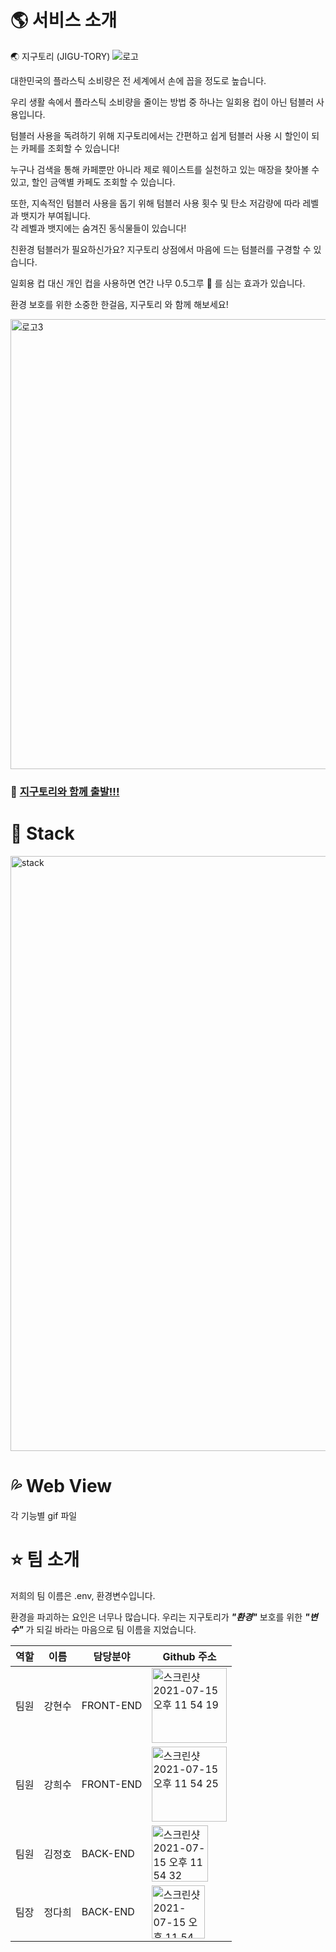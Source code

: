 # 🌎 서비스 소개

🌏 지구토리 (JIGU-TORY) 
![로고](https://user-images.githubusercontent.com/78786605/125803262-c82224e9-0363-407f-9a62-7492c3976c32.png)


대한민국의 플라스틱 소비량은 전 세계에서 손에 꼽을 정도로 높습니다.

우리 생활 속에서 플라스틱 소비량을 줄이는 방법 중 하나는 일회용 컵이 아닌 텀블러 사용입니다.

텀블러 사용을 독려하기 위해 지구토리에서는 간편하고 쉽게 텀블러 사용 시 할인이 되는 카페를 조회할 수 있습니다!

누구나 검색을 통해 카페뿐만 아니라 제로 웨이스트를 실천하고 있는 매장을 찾아볼 수 있고, 할인 금액별 카페도 조회할 수 있습니다.

또한, 지속적인 텀블러 사용을 돕기 위해 텀블러 사용 횟수 및 탄소 저감량에 따라 레벨과 뱃지가 부여됩니다.<br>각 레벨과 뱃지에는 숨겨진 동식물들이 있습니다!

친환경 텀블러가 필요하신가요? 지구토리 상점에서 마음에 드는 텀블러를 구경할 수 있습니다.

일회용 컵 대신 개인 컵을 사용하면 연간 나무 0.5그루 🌳 를 심는 효과가 있습니다.

환경 보호를 위한 소중한 한걸음,  지구토리 와 함께 해보세요!

<img width="720" alt="로고3" src="https://user-images.githubusercontent.com/78786605/125804458-67d79652-f712-4ccf-8980-8effee463fd4.png">

### 🚀 **[지구토리와 함께 출발!!!](http://www.jigutory.com)**



# 🌳 Stack
<img width="952" alt="stack" src="https://user-images.githubusercontent.com/78786605/125805315-d158be9d-4e19-4829-818b-f95bf3a66071.png">


# 💦 Web View
각 기능별 gif 파일



# ⭐️ 팀 소개 

저희의 팀 이름은 .env, 환경변수입니다.

환경을 파괴하는 요인은 너무나 많습니다.
우리는 지구토리가 _**"환경"**_ 보호를 위한 _**"변수"**_ 가 되길 바라는 마음으로 팀 이름을 지었습니다.

역할 | 이름 | 담당분야 | Github 주소
--- | --- | ------ | ---------
팀원 | 강현수 | FRONT-END | [<img width="120" alt="스크린샷 2021-07-15 오후 11 54 19" src="https://user-images.githubusercontent.com/78786605/125809436-9939fc87-7220-4126-b3ed-82fe5cb29f32.png">](www.github.com/Hyunsoosiesta)
팀원 | 강희수 | FRONT-END | [<img width="120" alt="스크린샷 2021-07-15 오후 11 54 25" src="https://user-images.githubusercontent.com/78786605/125810034-e8b0b193-837b-4f1f-80fa-8b85b2fdfd82.png">](www.github.com/kang-heesue)
팀원 | 김정호 | BACK-END | [<img width="90" alt="스크린샷 2021-07-15 오후 11 54 32" src="https://user-images.githubusercontent.com/78786605/125810139-db7b34fc-b57b-4b1d-92eb-9e88e6daf30e.png">](www.github.com/j21chon)
팀장 | 정다희 | BACK-END | [<img width="85" alt="스크린샷 2021-07-15 오후 11 54 40" src="https://user-images.githubusercontent.com/78786605/125810187-a9ddc60f-eb3d-4ca3-97de-03a8f23d761e.png">](www.github.com/i2sign)
